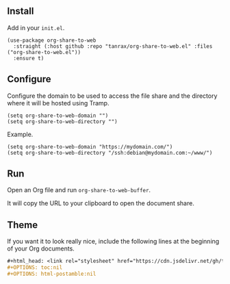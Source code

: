 ## Install

Add in your `init.el`.

```elisp
(use-package org-share-to-web
  :straight (:host github :repo "tanrax/org-share-to-web.el" :files ("org-share-to-web.el"))
  :ensure t)
```

## Configure

Configure the domain to be used to access the file share and the directory where it will be hosted using Tramp.

```elisp
(setq org-share-to-web-domain "")
(setq org-share-to-web-directory "")
```

Example.

```elisp
(setq org-share-to-web-domain "https://mydomain.com/")
(setq org-share-to-web-directory "/ssh:debian@mydomain.com:~/www/")
```

## Run

Open an Org file and run `org-share-to-web-buffer`.

It will copy the URL to your clipboard to open the document share.

## Theme

If you want it to look really nice, include the following lines at the beginning of your Org documents.

```org
#+html_head: <link rel="stylesheet" href="https://cdn.jsdelivr.net/gh/tanrax/org-share-to-web.el/themes/light.css">
#+OPTIONS: toc:nil
#+OPTIONS: html-postamble:nil
```
